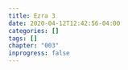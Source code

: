 ```yaml
---
title: Ezra 3
date: 2020-04-12T12:42:56-04:00
categories: []
tags: []
chapter: "003"
inprogress: false
---
```



